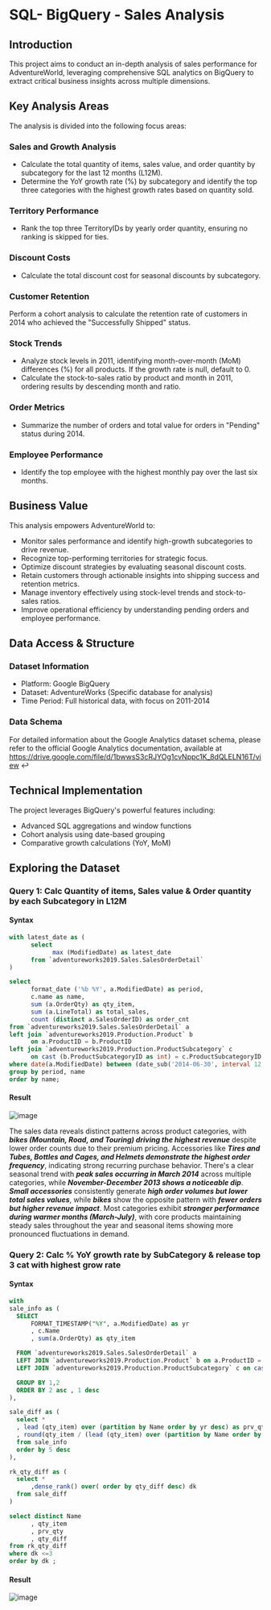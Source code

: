 # SQL- BigQuery - Sales Analysis
## Introduction
This project aims to conduct an in-depth analysis of sales performance for AdventureWorld, leveraging comprehensive SQL analytics on BigQuery to extract critical business insights across multiple dimensions.
## Key Analysis Areas
The analysis is divided into the following focus areas:
### Sales and Growth Analysis
- Calculate the total quantity of items, sales value, and order quantity by subcategory for the last 12 months (L12M).
- Determine the YoY growth rate (%) by subcategory and identify the top three categories with the highest growth rates based on quantity sold.
### Territory Performance
- Rank the top three TerritoryIDs by yearly order quantity, ensuring no ranking is skipped for ties.
### Discount Costs
- Calculate the total discount cost for seasonal discounts by subcategory.
### Customer Retention
Perform a cohort analysis to calculate the retention rate of customers in 2014 who achieved the "Successfully Shipped" status.
### Stock Trends
- Analyze stock levels in 2011, identifying month-over-month (MoM) differences (%) for all products. If the growth rate is null, default to 0.
- Calculate the stock-to-sales ratio by product and month in 2011, ordering results by descending month and ratio.
### Order Metrics
- Summarize the number of orders and total value for orders in "Pending" status during 2014.
### Employee Performance
- Identify the top employee with the highest monthly pay over the last six months.
## Business Value
This analysis empowers AdventureWorld to:
- Monitor sales performance and identify high-growth subcategories to drive revenue.
- Recognize top-performing territories for strategic focus.
- Optimize discount strategies by evaluating seasonal discount costs.
- Retain customers through actionable insights into shipping success and retention metrics.
- Manage inventory effectively using stock-level trends and stock-to-sales ratios.
- Improve operational efficiency by understanding pending orders and employee performance.
## Data Access & Structure
### Dataset Information
- Platform: Google BigQuery
- Dataset: AdventureWorks (Specific database for analysis)
- Time Period: Full historical data, with focus on 2011-2014
### Data Schema
For detailed information about the Google Analytics dataset schema, please refer to the official Google Analytics documentation, available at https://drive.google.com/file/d/1bwwsS3cRJYOg1cvNppc1K_8dQLELN16T/view ↩
## Technical Implementation
The project leverages BigQuery's powerful features including:
- Advanced SQL aggregations and window functions
- Cohort analysis using date-based grouping
- Comparative growth calculations (YoY, MoM)
## Exploring the Dataset
### Query 1: Calc Quantity of items, Sales value & Order quantity by each Subcategory in L12M
#### Syntax 
```sql
with latest_date as (
      select 
            max (ModifiedDate) as latest_date 
      from `adventureworks2019.Sales.SalesOrderDetail` 
)

select 
      format_date ('%b %Y', a.ModifiedDate) as period,
      c.name as name,
      sum (a.OrderQty) as qty_item,
      sum (a.LineTotal) as total_sales,
      count (distinct a.SalesOrderID) as order_cnt 
from `adventureworks2019.Sales.SalesOrderDetail` a 
left join `adventureworks2019.Production.Product` b 
      on a.ProductID = b.ProductID
left join `adventureworks2019.Production.ProductSubcategory` c
      on cast (b.ProductSubcategoryID as int) = c.ProductSubcategoryID
where date(a.ModifiedDate) between (date_sub('2014-06-30', interval 12 month)) and '2014-06-30'
group by period, name 
order by name;
```
#### Result
![image](https://github.com/user-attachments/assets/b9e70755-4641-46fb-9a5a-1c648804351c)

The sales data reveals distinct patterns across product categories, with ___bikes (Mountain, Road, and Touring) driving the highest revenue___ despite lower order counts due to their premium pricing. Accessories like ___Tires and Tubes, Bottles and Cages, and Helmets demonstrate the highest order frequency___, indicating strong recurring purchase behavior. There's a clear seasonal trend with ___peak sales occurring in March 2014___ across multiple categories, while ___November-December 2013 shows a noticeable dip___. ___Small accessories___ consistently generate ___high order volumes but lower total sales values___, while ___bikes___ show the opposite pattern with ___fewer orders but higher revenue impact___. Most categories exhibit ___stronger performance during warmer months (March-July)___, with core products maintaining steady sales throughout the year and seasonal items showing more pronounced fluctuations in demand.
### Query 2: Calc % YoY growth rate by SubCategory & release top 3 cat with highest grow rate
#### Syntax
``` sql 
with 
sale_info as (
  SELECT 
      FORMAT_TIMESTAMP("%Y", a.ModifiedDate) as yr
      , c.Name
      , sum(a.OrderQty) as qty_item

  FROM `adventureworks2019.Sales.SalesOrderDetail` a 
  LEFT JOIN `adventureworks2019.Production.Product` b on a.ProductID = b.ProductID
  LEFT JOIN `adventureworks2019.Production.ProductSubcategory` c on cast(b.ProductSubcategoryID as int) = c.ProductSubcategoryID

  GROUP BY 1,2
  ORDER BY 2 asc , 1 desc
),

sale_diff as (
  select *
  , lead (qty_item) over (partition by Name order by yr desc) as prv_qty
  , round(qty_item / (lead (qty_item) over (partition by Name order by yr desc)) -1,2) as qty_diff
  from sale_info
  order by 5 desc 
),

rk_qty_diff as (
  select *
      ,dense_rank() over( order by qty_diff desc) dk
  from sale_diff
)

select distinct Name
      , qty_item
      , prv_qty
      , qty_diff
from rk_qty_diff 
where dk <=3
order by dk ;
```
#### Result 
![image](https://github.com/user-attachments/assets/0f018b06-39ca-4f6d-ad10-20ae2328a1d1)

